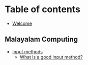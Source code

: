 # Table of contents

* [Welcome](README.md)

## Malayalam Computing

* [Input methods](malayalam-computing/input-methods/README.md)
  * [What is a good input method?](malayalam-computing/input-methods/what-is-a-good-input-method.md)

